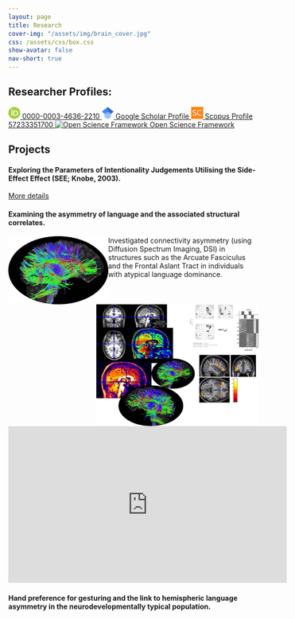 ```yaml
---
layout: page
title: Research
cover-img: "/assets/img/brain_cover.jpg"
css: /assets/css/box.css
show-avatar: false
nav-short: true
---
```

## Researcher Profiles:
<a href="https://orcid.org/0000-0003-4636-2210" aria-label="View ORCID record">
<img
    src="/assets/img/logos/ORCIDiD_icon.png"
    alt="ORCID iD"/>
    0000-0003-4636-2210
</a>

<a href="https://scholar.google.co.uk/citations?user=5GAAfKoAAAAJ&hl=en" aria-label="Google Scholar Profile">
<img
    src="/assets/img/Google_Scholar_logo.png"
    alt="Google Scholar Profile"/>
    Google Scholar Profile
</a>

<a href="https://www.scopus.com/authid/detail.uri?authorId=57233351700" aria-label="Scopus Profile">
<img
    src="/assets/img/logos/scopus-logo.png"
    alt="Scopus Profile"/>
    Scopus Profile 57233351700
</a>

<a href="https://osf.io/ekmyr" aria-label="Open Science Framework">
<img
    src="/assets/img/logos/osf-logo-small.png"
    alt="Open Science Framework"/>
    Open Science Framework
</a>

## Projects

#### Exploring the Parameters of Intentionality Judgements Utilising the Side-Effect Effect (SEE; Knobe, 2003). 
[More details](https://bradk.co.uk/see)

#### Examining the asymmetry of language and the associated structural correlates.
<img style="float: left;" src="https://github.com/b-kennedy0/b-kennedy0.github.io/blob/master/assets/img/COPYB0452_DTI_thresh35_LHem.png?raw=true" width="201" height="137" />
<img style="float: right;" src="https://github.com/b-kennedy0/b-kennedy0.github.io/blob/master/assets/img/brain1.jpg?raw=true" alt="" width="327" height="245" />

Investigated connectivity asymmetry (using Diffusion Spectrum Imaging, DSI) in structures such as the Arcuate Fasciculus and the Frontal Aslant Tract in individuals with atypical language dominance.

<div id="content-desktop">
<p align="center"><iframe width="560" height="315" src="https://www.youtube.com/embed/6XZ54ijJYSk" frameborder="0" allow="accelerometer; autoplay; encrypted-media; gyroscope; picture-in-picture" allowfullscreen></iframe></p>
</div>

#### Hand preference for gesturing and the link to hemispheric language asymmetry in the neurodevelopmentally typical population.